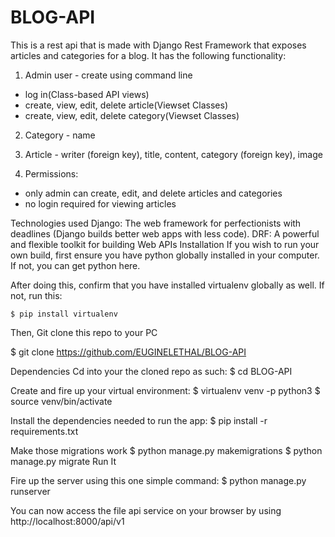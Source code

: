 # BLOG-API

This is a  rest api  that is made with Django Rest Framework that exposes articles and categories for a blog. It has the following functionality:

1. Admin user - create using command line
* log in(Class-based API views)
* create, view, edit, delete article(Viewset Classes)
* create, view, edit, delete category(Viewset Classes)

2. Category - name

3. Article - writer (foreign key), title, content, category (foreign key), image

4. Permissions:
* only admin can create, edit, and delete articles and categories
* no login required for viewing articles


Technologies used
Django: The web framework for perfectionists with deadlines (Django builds better web apps with less code).
DRF: A powerful and flexible toolkit for building Web APIs
Installation
If you wish to run your own build, first ensure you have python globally installed in your computer. If not, you can get python here.

After doing this, confirm that you have installed virtualenv globally as well. If not, run this:

    $ pip install virtualenv
Then, Git clone this repo to your PC

$ git clone https://github.com/EUGINELETHAL/BLOG-API

Dependencies
Cd into your the cloned repo as such:
    $ cd BLOG-API

Create and fire up your virtual environment:
    $ virtualenv  venv -p python3
    $ source venv/bin/activate

Install the dependencies needed to run the app:
    $ pip install -r requirements.txt

Make those migrations work
    $ python manage.py makemigrations
    $ python manage.py migrate
Run It

Fire up the server using this one simple command:
  $ python manage.py runserver

You can now access the file api service on your browser by using
   http://localhost:8000/api/v1
